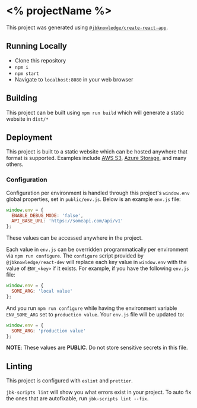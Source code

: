 # <% projectName %>

This project was generated using [`@jbknowledge/create-react-app`](https://www.npmjs.com/package/@jbknowledge/create-react-app).

## Running Locally

- Clone this repository
- `npm i`
- `npm start`
- Navigate to `localhost:8080` in your web browser

## Building

This project can be built using `npm run build` which will generate a static website in `dist/*`

## Deployment

This project is built to a static website which can be hosted anywhere that format is supported. Examples include [AWS S3](https://docs.aws.amazon.com/AmazonS3/latest/dev/WebsiteHosting.html), [Azure Storage](https://docs.microsoft.com/en-us/azure/storage/blobs/storage-blob-static-website), and many others.

### Configuration

Configuration per environment is handled through this project's `window.env` global properties, set in `public/env.js`. Below is an example `env.js` file:

```js
window.env = { 
  ENABLE_DEBUG_MODE: 'false',
  API_BASE_URL: 'https://someapi.com/api/v1'
};
```

These values can be accessed anywhere in the project.

Each value in `env.js` can be overridden programmatically per environment via `npm run configure`. The `configure` script provided by `@jbknowledge/react-dev` will replace each key value in `window.env` with the value of `ENV_<key>` if it exists. For example, if you have the following `env.js` file:

```js
window.env = {
  SOME_ARG: 'local value'
};
```

And you run `npm run configure` while having the environment variable `ENV_SOME_ARG` set to `production value`. Your `env.js` file will be updated to:

```js
window.env = {
  SOME_ARG: 'production value'
};
```

**NOTE**: These values are **PUBLIC**. Do not store sensitive secrets in this file.

## Linting

This project is configured with `eslint` and `prettier`.

`jbk-scripts lint` will show you what errors exist in your project. To auto fix the ones that are autofixable, run `jbk-scripts lint --fix`.